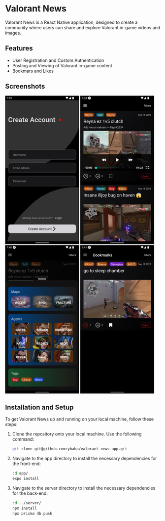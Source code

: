 # Valorant News

Valorant News is a React Native application, designed to create a community where users can share and explore Valorant in-game videos and images.

## Features

- User Registration and Custom Authentication
- Posting and Viewing of Valorant in-game content
- Bookmars and Likes

## Screenshots

<img src="screenshots/4.png" width='240px' />
<img src="screenshots/1.png" width='240px' />
<img src="screenshots/2.png" width='240px' />
<img src="screenshots/3.png" width='240px' />

## Installation and Setup

To get Valorant News up and running on your local machine, follow these steps:

1. Clone the repository onto your local machine. Use the following command:

   ```bash
   git clone git@github.com:ybaha/valorant-news-app.git
   ```

2. Navigate to the app directory to install the necessary dependencies for the front-end:

   ```bash
   cd app/
   expo install
   ```

3. Navigate to the server directory to install the necessary dependencies for the back-end:

   ```bash
   cd ../server/
   npm install
   npx prisma db push
   ```
